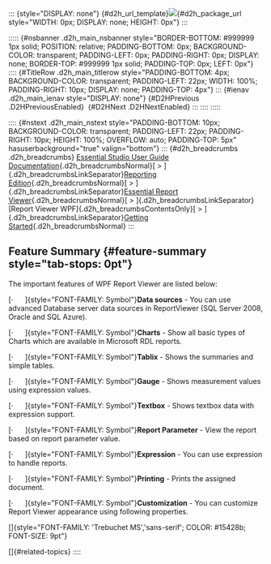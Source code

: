::: {style="DISPLAY: none"}
[](ms-xhelp:///?Id=d2h_url_template){#d2h_url_template}![](!package_url!){#d2h_package_url style="WIDTH: 0px; DISPLAY: none; HEIGHT: 0px"}
:::

::::: {#nsbanner .d2h_main_nsbanner style="BORDER-BOTTOM: #999999 1px solid; POSITION: relative; PADDING-BOTTOM: 0px; BACKGROUND-COLOR: transparent; PADDING-LEFT: 0px; PADDING-RIGHT: 0px; DISPLAY: none; BORDER-TOP: #999999 1px solid; PADDING-TOP: 0px; LEFT: 0px"}
:::: {#TitleRow .d2h_main_titlerow style="PADDING-BOTTOM: 4px; BACKGROUND-COLOR: transparent; PADDING-LEFT: 22px; WIDTH: 100%; PADDING-RIGHT: 10px; DISPLAY: none; PADDING-TOP: 4px"}
::: {#ienav .d2h_main_ienav style="DISPLAY: none"}
[](ms-xhelp:///?Id=4506bba9-91c2-4d5d-9ddb-15406b95479c){#D2HPrevious .D2HPreviousEnabled}  [](ms-xhelp:///?Id=3fcca76b-7d5e-43f3-98db-33593f005fc3){#D2HNext .D2HNextEnabled}
:::
::::
:::::

:::: {#nstext .d2h_main_nstext style="PADDING-BOTTOM: 10px; BACKGROUND-COLOR: transparent; PADDING-LEFT: 22px; PADDING-RIGHT: 10px; HEIGHT: 100%; OVERFLOW: auto; PADDING-TOP: 5px" hasuserbackground="true" valign="bottom"}
::: {#d2h_breadcrumbs .d2h_breadcrumbs}
[Essential Studio User Guide Documentation](ms-xhelp:///?Id=12457748-09e3-4d74-a240-8e049cedf030){.d2h_breadcrumbsNormal}[ \> ]{.d2h_breadcrumbsLinkSeparator}[Reporting Edition](ms-xhelp:///?Id=027aa5b6-6676-4f93-ad23-c20e8c45792e){.d2h_breadcrumbsNormal}[ \> ]{.d2h_breadcrumbsLinkSeparator}[Essential Report Viewer](ms-xhelp:///?Id=35081cc7-4b81-4ef5-97d2-894ad584b907){.d2h_breadcrumbsNormal}[ \> ]{.d2h_breadcrumbsLinkSeparator}[Report Viewer WPF]{.d2h_breadcrumbsContentsOnly}[ \> ]{.d2h_breadcrumbsLinkSeparator}[Getting Started](ms-xhelp:///?Id=4506bba9-91c2-4d5d-9ddb-15406b95479c){.d2h_breadcrumbsNormal}
:::

## Feature Summary {#feature-summary style="tab-stops: 0pt"}

The important features of WPF Report Viewer are listed below:

[·      ]{style="FONT-FAMILY: Symbol"}**Data sources** - You can use advanced Database server data sources in ReportViewer (SQL Server 2008, Oracle and SQL Azure).

[·      ]{style="FONT-FAMILY: Symbol"}**Charts** - Show all basic types of Charts which are available in Microsoft RDL reports.

[·      ]{style="FONT-FAMILY: Symbol"}**Tablix** - Shows the summaries and simple tables.

[·      ]{style="FONT-FAMILY: Symbol"}**Gauge** - Shows measurement values using expression values.

[·      ]{style="FONT-FAMILY: Symbol"}**Textbox** - Shows textbox data with expression support.

[·      ]{style="FONT-FAMILY: Symbol"}**Report Parameter** - View the report based on report parameter value.

[·      ]{style="FONT-FAMILY: Symbol"}**Expression** - You can use expression to handle reports.

[·      ]{style="FONT-FAMILY: Symbol"}**Printing** - Prints the assigned document.

[·      ]{style="FONT-FAMILY: Symbol"}**Customization** - You can customize Report Viewer appearance using following properties.

[]{style="FONT-FAMILY: 'Trebuchet MS','sans-serif'; COLOR: #15428b; FONT-SIZE: 9pt"} 

[]{#related-topics}
::::
